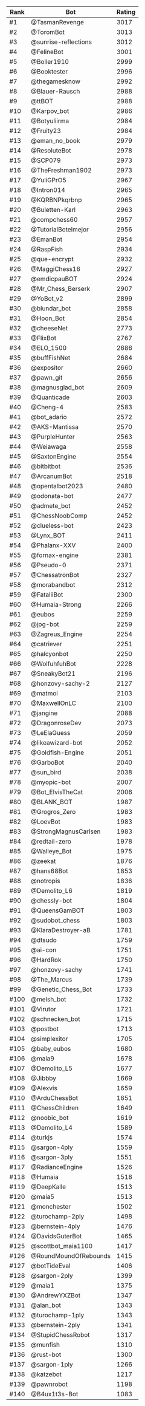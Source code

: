 Rank|Bot|Rating
---|---|---
#1|@TasmanRevenge|3017
#2|@ToromBot|3013
#3|@sunrise-reflections|3012
#4|@FelineBot|3001
#5|@Boller1910|2999
#6|@Booktester|2996
#7|@thegamesknow|2992
#8|@Blauer-Rausch|2988
#9|@ttBOT|2988
#10|@Karpov_bot|2986
#11|@Botyuliirma|2984
#12|@Fruity23|2984
#13|@eman_no_book|2979
#14|@ResoluteBot|2978
#15|@SCP079|2973
#16|@TheFreshman1902|2973
#17|@YuliGPrO5|2967
#18|@Intron014|2965
#19|@KQRBNPkqrbnp|2965
#20|@Buletten-Karl|2963
#21|@compchess60|2957
#22|@TutorialBotelmejor|2956
#23|@EmanBot|2954
#24|@RaspFish|2934
#25|@que-encrypt|2932
#26|@MaggiChess16|2927
#27|@emdicpauBOT|2924
#28|@Mr_Chess_Berserk|2907
#29|@YoBot_v2|2899
#30|@blundar_bot|2858
#31|@Hoon_Bot|2854
#32|@cheeseNet|2773
#33|@FlixBot|2767
#34|@ELO_1500|2686
#35|@buffFishNet|2684
#36|@expositor|2660
#37|@pawn_git|2656
#38|@magnusglad_bot|2609
#39|@Quanticade|2603
#40|@Cheng-4|2583
#41|@bot_adario|2572
#42|@AKS-Mantissa|2570
#43|@PurpleHunter|2563
#44|@Weiawaga|2558
#45|@SaxtonEngine|2554
#46|@bitbitbot|2536
#47|@ArcanumBot|2518
#48|@opentalbot2023|2480
#49|@odonata-bot|2477
#50|@admete_bot|2452
#51|@ChessNoobComp|2452
#52|@clueless-bot|2423
#53|@Lynx_BOT|2411
#54|@Phalanx-XXV|2400
#55|@fornax-engine|2381
#56|@Pseudo-0|2371
#57|@ChessatronBot|2327
#58|@morabandbot|2312
#59|@FataliiBot|2300
#60|@Humaia-Strong|2266
#61|@eubos|2259
#62|@jpg-bot|2259
#63|@Zagreus_Engine|2254
#64|@catriever|2251
#65|@halcyonbot|2250
#66|@WolfuhfuhBot|2228
#67|@SneakyBot21|2196
#68|@honzovy-sachy-2|2127
#69|@matmoi|2103
#70|@MaxwellOnLC|2100
#71|@jangine|2088
#72|@DragonroseDev|2073
#73|@LeElaGuess|2059
#74|@likeawizard-bot|2052
#75|@Goldfish-Engine|2051
#76|@GarboBot|2040
#77|@sun_bird|2038
#78|@myopic-bot|2007
#79|@Bot_ElvisTheCat|2006
#80|@BLANK_BOT|1987
#81|@Grogros_Zero|1983
#82|@LoevBot|1983
#83|@StrongMagnusCarlsen|1983
#84|@redtail-zero|1978
#85|@Walleye_Bot|1975
#86|@zeekat|1876
#87|@hans68Bot|1853
#88|@notropis|1836
#89|@Demolito_L6|1819
#90|@chessly-bot|1804
#91|@QueensGamBOT|1803
#92|@sudobot_chess|1803
#93|@KlaraDestroyer-aB|1781
#94|@dtsudo|1759
#95|@ai-con|1751
#96|@HardRok|1750
#97|@honzovy-sachy|1741
#98|@The_Marcus|1739
#99|@Genetic_Chess_Bot|1733
#100|@melsh_bot|1732
#101|@Virutor|1721
#102|@schnecken_bot|1715
#103|@postbot|1713
#104|@simplexitor|1705
#105|@baby_eubos|1680
#106|@maia9|1678
#107|@Demolito_L5|1677
#108|@Jibbby|1669
#109|@Alexvis|1659
#110|@ArduChessBot|1651
#111|@ChessChildren|1649
#112|@noobic_bot|1619
#113|@Demolito_L4|1589
#114|@turkjs|1574
#115|@sargon-4ply|1559
#116|@sargon-3ply|1551
#117|@RadianceEngine|1526
#118|@Humaia|1518
#119|@DeepKalle|1513
#120|@maia5|1513
#121|@monchester|1502
#122|@turochamp-2ply|1498
#123|@bernstein-4ply|1476
#124|@DavidsGuterBot|1465
#125|@scottbot_maia1100|1417
#126|@RoundMoundOfRebounds|1415
#127|@botTideEval|1406
#128|@sargon-2ply|1399
#129|@maia1|1375
#130|@AndrewYXZBot|1347
#131|@alan_bot|1343
#132|@turochamp-1ply|1343
#133|@bernstein-2ply|1341
#134|@StupidChessRobot|1317
#135|@munfish|1310
#136|@rust-bot|1300
#137|@sargon-1ply|1266
#138|@katzebot|1217
#139|@pawnrobot|1198
#140|@B4ux1t3s-Bot|1083
